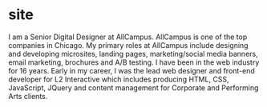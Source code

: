 # site

I am a Senior Digital Designer at AllCampus. AllCampus is one of the top companies in Chicago. My primary roles at AllCampus include designing and developing microsites, landing pages, marketing/social media banners, email marketing, brochures and A/B testing. I have been in the web industry for 16 years. Early in my career, I was the lead web designer and front-end developer for L2 Interactive which includes producing HTML, CSS, JavaScript, JQuery and content management for Corporate and Performing Arts clients.
